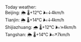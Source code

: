 Today weather:  
Beijing: 🌦   🌡️+12°C 🌬️↓4km/h  
Tianjin: 🌦   🌡️+14°C 🌬️↓4km/h  
Shijiazhuang: 🌧   🌡️+12°C 🌬️↘4km/h  
Tangshan: 🌦   🌡️+14°C 🌬️↗7km/h  

